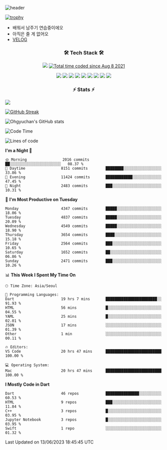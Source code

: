 <!--
**Ohgyuchan/Ohgyuchan** is a ✨ _special_ ✨ repository because its `README.md` (this file) appears on your GitHub profile.

Here are some ideas to get you started:

- 🔭 I’m currently working on ...
- 🌱 I’m currently learning ...
- 👯 I’m looking to collaborate on ...
- 🤔 I’m looking for help with ...
- 💬 Ask me about ...
- 📫 How to reach me: ...
- 😄 Pronouns: ...
- ⚡ Fun fact: ...
-->
![header](https://capsule-render.vercel.app/api?type=soft&color=auto&height=150&section=header&text=Ohgyuchan&fontSize=80&animation=twinkling)

[![trophy](https://github-profile-trophy.vercel.app/?username=Ohgyuchan&column=-1)](https://github.com/ryo-ma/github-profile-trophy)

<!-- ### Hi there 👋 -->
  * 배워서 남주기 연습중이에오
  * 아직은 줄 게 없어오
  * [VELOG](https://velog.io/@terman)



<h3 align="center"><b>🛠 Tech Stack 🛠</b></h3>

<p align="center">
<a href="https://hits.seeyoufarm.com"><img src="https://hits.seeyoufarm.com/api/count/incr/badge.svg?url=https%3A%2F%2Fgithub.com%2FOhgyuchan&count_bg=%2379C83D&title_bg=%23555555&icon=&icon_color=%23E7E7E7&title=visitors+%F0%9F%99%8C&edge_flat=false"/></a> <a href="https://wakatime.com/@9d35e6a9-2400-4e9b-b741-9597e6de1373"><img src="https://wakatime.com/badge/user/9d35e6a9-2400-4e9b-b741-9597e6de1373.svg" alt="Total time coded since Aug 8 2021" /></a></p>


<p align="center">
<img src="https://img.shields.io/badge/HTML5-E34F26?style=flat-square&logo=HTML5&logoColor=white"/></a>
<img src="https://img.shields.io/badge/CSS3-1572B6?style=flat-square&logo=CSS3&logoColor=white"/></a>
<img src="https://img.shields.io/badge/JavaScript-F7DF1E?style=flat-square&logo=JavaScript&logoColor=white"/></a>
<!-- <img src="https://img.shields.io/badge/Node.js-339933?style=flat-square&logo=Node.js&logoColor=white"/></a> &nbsp -->
<img src="https://img.shields.io/badge/Android-3DDC84?style=flat-square&logo=Android&logoColor=white"/></a> 
<img src="https://img.shields.io/badge/Flutter-02569B?style=flat-square&logo=Flutter&logoColor=white"></a> 
<img src="https://img.shields.io/badge/Dart-0175C2?style=flat-square&logo=Dart&logoColor=white"></a> 
<!-- <img src="https://img.shields.io/badge/R-0175C2?style=flat-square&logo=R&logoColor=white"></a> &nbsp -->
<!-- <img src="https://img.shields.io/badge/MongoDB-47A248?style=flat-square&logo=MongoDB&logoColor=white"/></a> &nbsp -->
<!-- <img src="https://img.shields.io/badge/MySQL-4479A1?style=flat-square&logo=MySQL&logoColor=white"/></a> &nbsp -->
<img src="https://img.shields.io/badge/c++-00599C?style=flat-square&logo=c%2B%2B&logoColor=white"/></a> 
<img src="https://img.shields.io/badge/python-0175C2?style=flat-square&logo=python&logoColor=white"></a> 
<img src="https://img.shields.io/badge/github-181717?style=flat-square&logo=github&logoColor=white"></a> 
<!-- <img src="https://img.shields.io/badge/unity-FCC624?style=flat-square&logo=unity&logoColor=black"></a>  -->
<!-- <img src="https://img.shields.io/badge/Amazon AWS-232F3E?style=flat-square&logo=Amazon%20AWS&logoColor=white"/></a> &nbsp -->
</p></b>

<h3 align="center"><b>⚡️ Stats ⚡️</b></h3>

<!--OPGC-->
<a href="https://opgc.me/#/users/Ohgyuchan" target="_blank"><img src="https://api.opgc.me/githubs/users/Ohgyuchan/tag/?theme=rainbow" /></a>  

[![GitHub Streak](https://github-readme-streak-stats.herokuapp.com?user=Ohgyuchan)](https://git.io/streak-stats)

![Ohgyuchan's GitHub stats](https://github-readme-stats.vercel.app/api?username=Ohgyuchan&include_all_commits=true&count_private=true&theme=buefy)
  
<!--START_SECTION:waka-->
![Code Time](http://img.shields.io/badge/Code%20Time-1%2C105%20hrs%2043%20mins-blue)

![Lines of code](https://img.shields.io/badge/From%20Hello%20World%20I%27ve%20Written-33.7%20million%20lines%20of%20code-blue)

**I'm a Night 🦉** 

```text
🌞 Morning                2016 commits        ██░░░░░░░░░░░░░░░░░░░░░░░   08.37 % 
🌆 Daytime                8151 commits        ████████░░░░░░░░░░░░░░░░░   33.86 % 
🌃 Evening                11424 commits       ████████████░░░░░░░░░░░░░   47.45 % 
🌙 Night                  2483 commits        ███░░░░░░░░░░░░░░░░░░░░░░   10.31 % 
```
📅 **I'm Most Productive on Tuesday** 

```text
Monday                   4347 commits        █████░░░░░░░░░░░░░░░░░░░░   18.06 % 
Tuesday                  4837 commits        █████░░░░░░░░░░░░░░░░░░░░   20.09 % 
Wednesday                4549 commits        █████░░░░░░░░░░░░░░░░░░░░   18.90 % 
Thursday                 3654 commits        ████░░░░░░░░░░░░░░░░░░░░░   15.18 % 
Friday                   2564 commits        ███░░░░░░░░░░░░░░░░░░░░░░   10.65 % 
Saturday                 1652 commits        ██░░░░░░░░░░░░░░░░░░░░░░░   06.86 % 
Sunday                   2471 commits        ███░░░░░░░░░░░░░░░░░░░░░░   10.26 % 
```


📊 **This Week I Spent My Time On** 

```text
🕑︎ Time Zone: Asia/Seoul

💬 Programming Languages: 
Dart                     19 hrs 7 mins       ███████████████████████░░   91.93 % 
HTML                     56 mins             █░░░░░░░░░░░░░░░░░░░░░░░░   04.55 % 
YAML                     25 mins             █░░░░░░░░░░░░░░░░░░░░░░░░   02.01 % 
JSON                     17 mins             ░░░░░░░░░░░░░░░░░░░░░░░░░   01.39 % 
Other                    1 min               ░░░░░░░░░░░░░░░░░░░░░░░░░   00.11 % 

🔥 Editors: 
VS Code                  20 hrs 47 mins      █████████████████████████   100.00 % 

💻 Operating System: 
Mac                      20 hrs 47 mins      █████████████████████████   100.00 % 
```

**I Mostly Code in Dart** 

```text
Dart                     46 repos            ███████████████░░░░░░░░░░   60.53 % 
HTML                     9 repos             ███░░░░░░░░░░░░░░░░░░░░░░   11.84 % 
C++                      3 repos             █░░░░░░░░░░░░░░░░░░░░░░░░   03.95 % 
Jupyter Notebook         3 repos             █░░░░░░░░░░░░░░░░░░░░░░░░   03.95 % 
Swift                    1 repo              ░░░░░░░░░░░░░░░░░░░░░░░░░   01.32 % 
```




 Last Updated on 13/06/2023 18:45:45 UTC
<!--END_SECTION:waka-->
